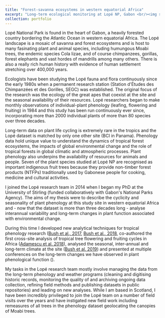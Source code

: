 ```yaml
---
title: "Forest-savanna ecosystems in western equatorial Africa"
excerpt: "Long-term ecological monitoring at Lopé NP, Gabon <br/><img src='/images/Lope_Forest_JeremyCusack.png'>"
collection: portfolio
---
```


Lopé National Park is found in the heart of Gabon, a heavily forested country bordering the Atlantic Ocean in western equatorial Africa. The Lopé landscape is a mosaic of savanna and forest ecosystems and is host to many fasinating plant and animal species, including humungous Moabi trees, the endemic species Cola lizae, and of course chimpanzees, gorillas, forest elephants and vast hordes of mandrills among many others. There is also a really rich human history with evidence of human settlement stretching over 400,000 years.

Ecologists have been studying the Lopé fauna and flora continuously since the early 1980s when a permanent research station (Station d'Études des Chimpanzées et des Gorilles, SEGC) was established. The original focus of the research was the ecology of the great apes that coexist at the site and the seasonal availability of their resources.  Lopé researchers began to make monthly observations of individual-plant phenology (leafing, flowering and fruiting) in 1984 and this study has been run continuously ever since, incorporating more than 2000 individual plants of more than 80 species over three decades.

Long-term data on plant life cycling is extremely rare in the tropics and the Lopé dataset is matched by only one other site (BCI in Panama). Phenology data hold unique value to understand the dynamics of tropical forest ecosystems, the impacts of global environmental change and the role of tropical forests in global climatic and atmospheric processes. Plant phenology also underpins the availability of resources for animals and people. Seven of the plant species studied at Lopé NP are recognised as important indigenous fruit trees because they provide non-timber forest products (NTFPs) traditionally used by Gabonese people for cooking, medicine and cultural activities.  

I joined the Lopé research team in 2014 when I began my PhD at the University of Stirling (funded collaboratively with Gabon's National Parks Agency). The aims of my thesis were to describe the cyclicity and seasonality of plant phenology at this study site in western equatorial Africa and - now that the dataset is more than three decades long - analyse interannual variability and long-term changes in plant function associated with environmental change.

During this time I developed new analytical techniques for tropical phenology research ([Bush et al., 2017](https://emma-bush.github.io/publication/2017-05-01-fourier-phenology), [Bush et al., 2018](https://emma-bush.github.io/publication/2018-05-01-phenology-uncertainty), co-authored the first cross-site analysis of tropical tree flowering and fruiting cycles in Africa ([Adamescu et al. 2018](https://emma-bush.github.io/publication/2018-05-01-annual-cycles)), analysed the seasonal, inter-annual and long-term climate at the site ([Bush et al. 2019](https://emma-bush.github.io/publication/2019-07-10-warming-drying)) and presented at multiple conferences on the long-term changes we have observed in plant phenological function ().

My tasks in the Lopé research team mostly involve managing the data from the long-term phenology and weather programs (cleaning and digitising historic records, monitoring the quality of and archiving ongoing data collection, refining field methods and publishing datasets in public repositories) and leading on new analyses. While I am based in Scotland, I have been incredibly privileged to join the Lopé team on a number of field visits over the years and have instigated new field work including remeasures of all trees in the phenology dataset geolocating the canopies of Moabi trees.
